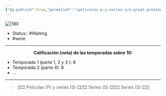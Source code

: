 ```yaml
---
{"dg-publish":true,"permalink":"/peliculas-p-y-series-s/s-great-pretender/"}
---
```



![|180](https://m.media-amazon.com/images/M/MV5BMTNjNGY5YjItOWQ5NS00OGQwLWI2ZjEtYzNiZTZjYjNiMDM2XkEyXkFqcGdeQXVyMjU0ODQ5NTA@._V1_SX300.jpg)

- Status:: #Waiting
- #serie

---

**<center>Calificación (nota) de las temporadas sobre 10:</center>**

- Temporada 1 (parte 1, 2 y 3 ): 8
- Temporada 2 (parte 4): 8
- ...

---

> [[🎞️ Películas (P) y series (S) 🎞️/🎞️ Series (S) 🎞️\|🎞️ Series (S) 🎞️]]